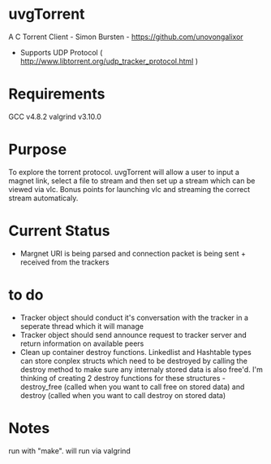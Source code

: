 # uvgTorrent

A C Torrent Client - Simon Bursten - https://github.com/unovongalixor
- Supports UDP Protocol ( http://www.libtorrent.org/udp_tracker_protocol.html )

# Requirements

GCC v4.8.2
valgrind v3.10.0

# Purpose

To explore the torrent protocol. uvgTorrent will allow a user to input a magnet link, select a file to stream and then set up a stream which can be viewed via vlc. Bonus points for launching vlc and streaming the correct stream automaticaly.

# Current Status

- Margnet URI is being parsed and connection packet is being sent + received from the trackers

# to do

- Tracker object should conduct it's conversation with the tracker in a seperate thread which it will manage
- Tracker object should send announce request to tracker server and return information on available peers
- Clean up container destroy functions. Linkedlist and Hashtable types can store conplex structs which need to be destroyed by calling the destroy method to make sure any internaly stored data is also free'd. I'm thinking of creating 2 destroy functions for these structures - destroy_free (called when you want to call free on stored data) and destroy (called when you want to call destroy on stored data)

# Notes

run with "make". will run via valgrind

